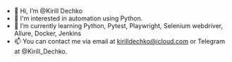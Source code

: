 - 👋 Hi, I’m @Kirill Dechko
- 👀 I'm interested in automation using Python. 
- 🌱 I’m currently learning Python, Pytest, Playwright, Selenium webdriver, Allure, Docker, Jenkins
- 📫 You can contact me via email at kirilldechko@icloud.com or Telegram at @Kirill_Dechko.
<!---
Kirill-Dechko-AQA/Kirill-Dechko-AQA is a ✨ special ✨ repository because its `README.md` (this file) appears on your GitHub profile.
You can click the Preview link to take a look at your changes.
--->
